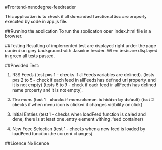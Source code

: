 #Frontend-nanodegree-feedreader

This application is to check if all demanded functionalities are properly executed by code in app.js file.

##Running the application
To run the application open index.html file in a browser.

##Testing
Resulting of implemented test are displayed right under the page content on grey background with Jasmine header.
When tests are displayed in green all tests passed.

##Provided Test:
1. RSS Feeds 	(test pos 1 - checks if allFeeds variables are defined).
				(tests pos 2 to 5 - check if each feed in allFeeds has defined url property, and it is not empty)
				(tests 6 to 9 - check if each feed in allFeeds has defined name property and it is not empty).

2. The menu		(test 1 - checks if menu element is hidden by default)
				(test 2 - checks if when menu icon is clicked it changes visibility on click)

3. Initial Entries 		(test 1 - checks when loadFeed function is called and done, there 
						is at least one .entry element withing .feed container)

4. New Feed Selection 	(test 1 - checks when a new feed is loaded by loadFeed function the
						 content changes)

##Licence
No licence